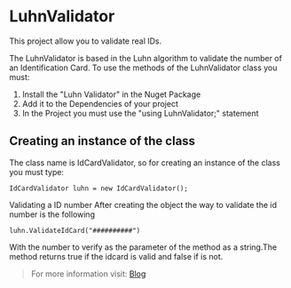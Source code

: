# LuhnValidator

This project allow you to validate real IDs.

The LuhnValidator is based in the Luhn algorithm to validate the number of an Identification Card. To use the methods of the LuhnValidator class you must:

1. Install the "Luhn Validator" in the Nuget Package
2. Add it to the Dependencies of your project
3. In the Project you must use the "using LuhnValidator;" statement

## Creating an instance of the class

The class name is IdCardValidator, so for creating an instance of the class you must type:

`IdCardValidator luhn = new IdCardValidator();`

Validating a ID number
After creating the object the way to validate the id number is the following

`luhn.ValidateIdCard("##########")`

With the number to verify as the parameter of the method as a string.The method returns true if the idcard is valid and false if is not.

> For more information visit: [Blog](https://medium.com/@arielcruz07/nuget-para-el-algororitmo-de-luhn-2b22e9369be0)